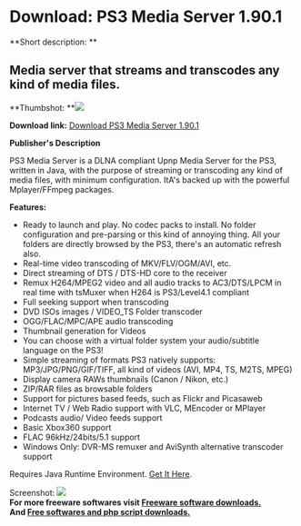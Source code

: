# Download: PS3 Media Server 1.90.1

**Short description: **

## Media server that streams and transcodes any kind of media files.

  
**Thumbshot: **![](http://www.freewarefiles.com/screenshot/ps3mediasvr_md.jpg)   
  
**Download link:** [Download PS3 Media Server 1.90.1](http://freesoftwares.boysofts.com/PS3-Media-Server_program_53650.html)  
  

**Publisher's Description**  
  

PS3 Media Server is a DLNA compliant Upnp Media Server for the PS3, written in
Java, with the purpose of streaming or transcoding any kind of media files,
with minimum configuration. ItA's backed up with the powerful Mplayer/FFmpeg
packages.

**Features:**

  * Ready to launch and play. No codec packs to install. No folder configuration and pre-parsing or this kind of annoying thing. All your folders are directly browsed by the PS3, there's an automatic refresh also. 
  * Real-time video transcoding of MKV/FLV/OGM/AVI, etc. 
  * Direct streaming of DTS / DTS-HD core to the receiver 
  * Remux H264/MPEG2 video and all audio tracks to AC3/DTS/LPCM in real time with tsMuxer when H264 is PS3/Level4.1 compliant 
  * Full seeking support when transcoding 
  * DVD ISOs images / VIDEO_TS Folder transcoder 
  * OGG/FLAC/MPC/APE audio transcoding 
  * Thumbnail generation for Videos 
  * You can choose with a virtual folder system your audio/subtitle language on the PS3! 
  * Simple streaming of formats PS3 natively supports: MP3/JPG/PNG/GIF/TIFF, all kind of videos (AVI, MP4, TS, M2TS, MPEG) 
  * Display camera RAWs thumbnails (Canon / Nikon, etc.) 
  * ZIP/RAR files as browsable folders 
  * Support for pictures based feeds, such as Flickr and Picasaweb 
  * Internet TV / Web Radio support with VLC, MEncoder or MPlayer 
  * Podcasts audio/ Video feeds support 
  * Basic Xbox360 support 
  * FLAC 96kHz/24bits/5.1 support 
  * Windows Only: DVR-MS remuxer and AviSynth alternative transcoder support 

Requires Java Runtime Environment. [Get It
Here](http://www.java.com/en/download/manual.jsp).

  
  
Screenshot: ![](http://www.freewarefiles.com/screenshot/ps3mediasvr.jpg)  
**For more freeware softwares visit [Freeware software downloads.](http://freesoftwares.boysofts.com/)**   
**And [Free softwares and php script downloads.](http://www.boysofts.com/)**

